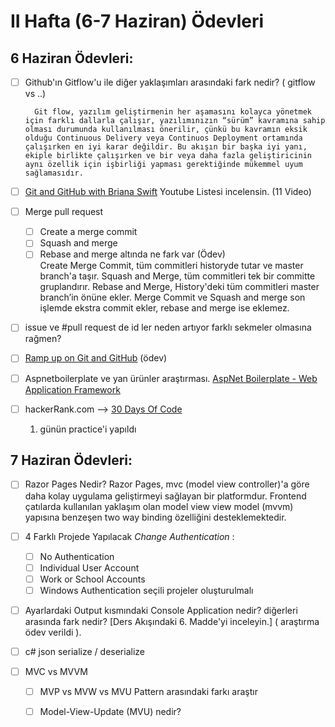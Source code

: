 # II Hafta (6-7 Haziran) Ödevleri 

## 6 Haziran Ödevleri:
- [ ] Github'ın Gitflow'u ile diğer yaklaşımları arasındaki fark nedir? ( gitflow vs ..)
        
        Git flow, yazılım geliştirmenin her aşamasını kolayca yönetmek için farklı dallarla çalışır, yazılımınızın “sürüm” kavramına sahip olması durumunda kullanılması önerilir, çünkü bu kavramın eksik olduğu Continuous Delivery veya Continuos Deployment ortamında çalışırken en iyi karar değildir. Bu akışın bir başka iyi yanı, ekiple birlikte çalışırken ve bir veya daha fazla geliştiricinin aynı özellik için işbirliği yapması gerektiğinde mükemmel uyum sağlamasıdır.

- [ ] [Git and GitHub with Briana Swift](https://www.youtube.com/playlist?list=PLg7s6cbtAD17Gw5u8644bgKhgRLiJXdX4) Youtube Listesi incelensin. (11 Video)
- [ ] Merge pull request
    - [ ] Create a merge commit
    - [ ] Squash and merge 
    - [ ] Rebase and merge altında ne fark var (Ödev)    
    Create Merge Commit, tüm commitleri historyde tutar ve master branch'a taşır.
    Squash and Merge, tüm commitleri tek bir committe gruplandırır.
    Rebase and Merge, History'deki tüm commitleri master branch’in önüne ekler.
    Merge Commit ve Squash and merge son işlemde ekstra commit ekler, rebase and merge ise eklemez.
    
- [ ] issue ve #pull request de id ler neden artıyor farklı sekmeler olmasına rağmen?
- [ ] [Ramp up on Git and GitHub](https://lab.github.com/githubtraining/paths/ramp-up-on-git-and-github) (ödev)
- [ ] Aspnetboilerplate ve yan ürünler araştırması. [AspNet Boilerplate - Web Application Framework](https://aspnetboilerplate.com/)
- [ ] hackerRank.com --> [30 Days Of Code](https://www.hackerrank.com/domains/tutorials/30-days-of-code)
    1. günün practice'i yapıldı

## 7 Haziran Ödevleri:
- [ ] Razor Pages Nedir?
        Razor Pages, mvc (model view controller)'a göre daha kolay uygulama geliştirmeyi sağlayan bir platformdur. Frontend çatılarda kullanılan yaklaşım olan model view view model (mvvm) yapısına benzeşen two way binding özelliğini desteklemektedir.

- [ ] 4 Farklı Projede Yapılacak *Change Authentication* :
  - [ ] No Authentication
  - [ ] Individual User Account
  - [ ] Work or School Accounts
  - [ ] Windows Authentication seçili projeler oluşturulmalı
  
- [ ] Ayarlardaki Output kısmındaki Console Application nedir? diğerleri arasında fark nedir? [Ders Akışındaki 6. Madde'yi inceleyin.] ( araştırma ödev verildi ).


- [ ] c# json serialize / deserialize


- [ ] MVC vs MVVM
   - [ ] MVP vs MVW vs MVU Pattern arasındaki farkı araştır
   
   
   - [ ] Model-View-Update (MVU) nedir?
